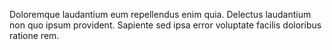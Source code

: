 Doloremque laudantium eum repellendus enim quia. Delectus laudantium non quo ipsum provident. Sapiente sed ipsa error voluptate facilis doloribus ratione rem.